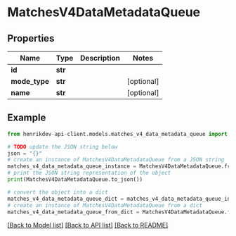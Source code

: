 # MatchesV4DataMetadataQueue


## Properties

Name | Type | Description | Notes
------------ | ------------- | ------------- | -------------
**id** | **str** |  | 
**mode_type** | **str** |  | [optional] 
**name** | **str** |  | [optional] 

## Example

```python
from henrikdev-api-client.models.matches_v4_data_metadata_queue import MatchesV4DataMetadataQueue

# TODO update the JSON string below
json = "{}"
# create an instance of MatchesV4DataMetadataQueue from a JSON string
matches_v4_data_metadata_queue_instance = MatchesV4DataMetadataQueue.from_json(json)
# print the JSON string representation of the object
print(MatchesV4DataMetadataQueue.to_json())

# convert the object into a dict
matches_v4_data_metadata_queue_dict = matches_v4_data_metadata_queue_instance.to_dict()
# create an instance of MatchesV4DataMetadataQueue from a dict
matches_v4_data_metadata_queue_from_dict = MatchesV4DataMetadataQueue.from_dict(matches_v4_data_metadata_queue_dict)
```
[[Back to Model list]](../README.md#documentation-for-models) [[Back to API list]](../README.md#documentation-for-api-endpoints) [[Back to README]](../README.md)


